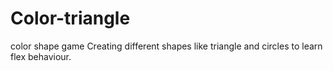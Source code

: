 # Color-triangle
color shape game
Creating different shapes like triangle and circles to learn flex behaviour.

